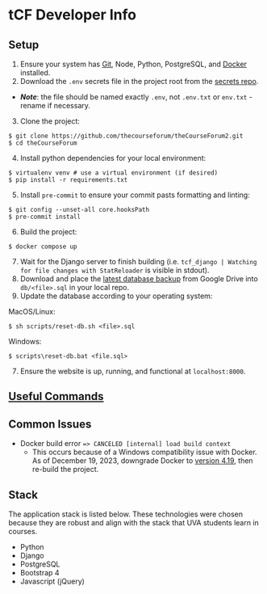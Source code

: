 # tCF Developer Info

## Setup

1. Ensure your system has [Git](https://git-scm.com/book/en/v2/Getting-Started-Installing-Git), Node, Python, PostgreSQL, and [Docker](https://docs.docker.com/install/) installed.
2. Download the `.env` secrets file in the project root from the [secrets repo](https://github.com/thecourseforum/tCF-Secrets/blob/master/.env).

- _**Note**_: the file should be named exactly `.env`, not `.env.txt` or `env.txt` - rename if necessary.

3. Clone the project:

```console
$ git clone https://github.com/thecourseforum/theCourseForum2.git
$ cd theCourseForum
```

4. Install python dependencies for your local environment:

```console
$ virtualenv venv # use a virtual environment (if desired)
$ pip install -r requirements.txt
```

5. Install `pre-commit` to ensure your commit pasts formatting and linting:

```console
$ git config --unset-all core.hooksPath
$ pre-commit install
```

6. Build the project:

```console
$ docker compose up
```

7. Wait for the Django server to finish building (i.e. `tcf_django | Watching for file changes with StatReloader` is visible in stdout).
8. Download and place the [latest database backup](https://drive.google.com/drive/u/0/folders/1a7OkHkepOBWKiDou8nEhpAG41IzLi7mh) from Google Drive into `db/<file>.sql` in your local repo.
9. Update the database according to your operating system:

MacOS/Linux:

```console
$ sh scripts/reset-db.sh <file>.sql
```

Windows:

```console
$ scripts\reset-db.bat <file.sql>
```

7. Ensure the website is up, running, and functional at `localhost:8000`.

## [Useful Commands](docs/useful-commands.md)

## Common Issues

- Docker build error `=> CANCELED [internal] load build context`
  - This occurs because of a Windows compatibility issue with Docker. As of December 19, 2023, downgrade Docker to [version 4.19](https://docs.docker.com/desktop/release-notes/#4190), then re-build the project.

## Stack

The application stack is listed below. These technologies were chosen because they are robust and align with the stack that UVA students learn in courses.

- Python
- Django
- PostgreSQL
- Bootstrap 4
- Javascript (jQuery)
